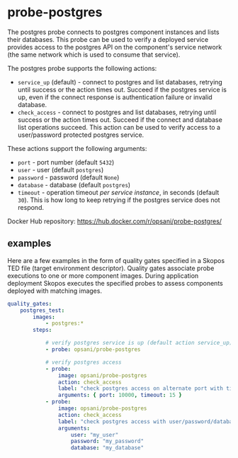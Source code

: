 # probe-postgres
The postgres probe connects to postgres component instances and lists their databases.  This probe can be used to verify a deployed service provides access to the postgres API on the component's service network (the same network which is used to consume that service).

The postgres probe supports the following actions:

* `service_up` (default) - connect to postgres and list databases, retrying until success or the action times out.  Succeed if the postgres service is up, even if the connect response is authentication failure or invalid database.
* `check_access` - connect to postgres and list databases, retrying until success or the action times out.  Succeed if the connect and database list operations succeed.  This action can be used to verify access to a user/password protected postgres service.

These actions support the following arguments:

* `port` - port number (default `5432`)
* `user` - user (default `postgres`)
* `password` - password (default `None`)
* `database` - database (default `postgres`)
* `timeout` - operation timeout *per service instance*, in seconds (default `30`).  This is how long to keep retrying if the postgres service does not respond.

Docker Hub repository:  <https://hub.docker.com/r/opsani/probe-postgres/>

## examples

Here are a few examples in the form of quality gates specified in a Skopos TED file (target environment descriptor).  Quality gates associate probe executions to one or more component images.  During application deployment Skopos executes the specified probes to assess components deployed with matching images.

```yaml
quality_gates:
    postgres_test:
        images:
            - postgres:*
        steps:

            # verify postgres service is up (default action service_up)
            - probe: opsani/probe-postgres

            # verify postgres access
            - probe:
                image: opsani/probe-postgres
                action: check_access
                label: "check postgres access on alternate port with timeout"
                arguments: { port: 10000, timeout: 15 }
            - probe:
                image: opsani/probe-postgres
                action: check_access
                label: "check postgres access with user/password/database"
                arguments:
                    user: "my_user"
                    password: "my_password"
                    database: "my_database"
```
